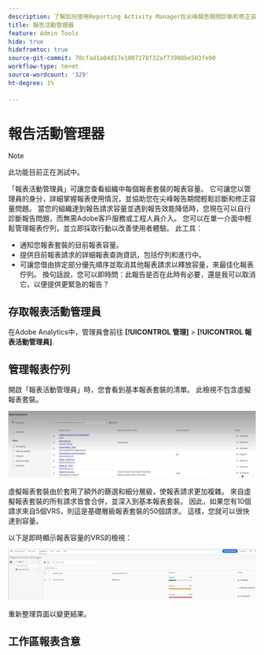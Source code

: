 ```yaml
---
description: 了解如何使用Reporting Activity Manager在尖峰報告期間診斷和修正容量問題。
title: 報告活動管理器
feature: Admin Tools
hide: true
hidefromtoc: true
source-git-commit: 70cfad1a04d17e1007178f32af73988be503fe90
workflow-type: tm+mt
source-wordcount: '329'
ht-degree: 1%

---
```



# 報告活動管理器

>[!NOTE]
>
>此功能目前正在測試中。

「報表活動管理員」可讓您查看組織中每個報表套裝的報表容量。 它可讓您以管理員的身分，詳細掌握報表使用情況，並協助您在尖峰報告期間輕鬆診斷和修正容量問題。 當您的組織達到報告請求容量並遇到報告效能降低時，您現在可以自行診斷報告問題，而無需Adobe客戶服務或工程人員介入。 您可以在單一介面中輕鬆管理報表佇列，並立&#x200B;即採取行&#x200B;動以改善使用者體驗。 此工具：

* 通知您報表套裝的目前報表容量。
* 提供目前報表請求的詳細報表查詢資訊，包括佇列和進行中。
* 可讓您借由排定部分優先順序並取消其他報表請求以釋放容量，來最佳化報表佇列。 換句話說，您可以即時問：此報告是否在此時有必要，還是我可以取消它，以便提供更緊急的報告？

## 存取報表活動管理員

在Adobe Analytics中，管理員會前往 **[!UICONTROL 管理]** > **[!UICONTROL 報表活動管理員]**.

## 管理報表佇列

開啟「報表活動管理員」時，您會看到基本報表套裝的清單。 此檢視不包含虛擬報表套裝。

![報告佇列](assets/reporting-activity1.png)

虛擬報表套裝由於套用了額外的篩選和細分層級，使報表請求更加複雜。 來自虛擬報表套裝的所有請求皆會合併，並深入到基本報表套裝。 因此，如果您有10個請求來自5個VRS，則這是基礎層級報表套裝的50個請求。 這樣，您就可以很快達到容量。

以下是即時顯示報表容量的VRS的檢視：

![虛擬報表套裝](assets/reporting-activity-vrs.png)

重新整理頁面以變更結果。

## 工作區報表含意





